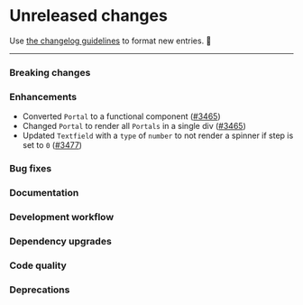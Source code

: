 # Unreleased changes

Use [the changelog guidelines](https://git.io/polaris-changelog-guidelines) to format new entries. 💜

---

### Breaking changes

### Enhancements

- Converted `Portal` to a functional component ([#3465](https://github.com/Shopify/polaris-react/pull/3465))
- Changed `Portal` to render all `Portals` in a single div ([#3465](https://github.com/Shopify/polaris-react/pull/3465))
- Updated `Textfield` with a `type` of `number` to not render a spinner if step is set to `0` ([#3477](https://github.com/Shopify/polaris-react/pull/3477))

### Bug fixes

### Documentation

### Development workflow

### Dependency upgrades

### Code quality

### Deprecations
